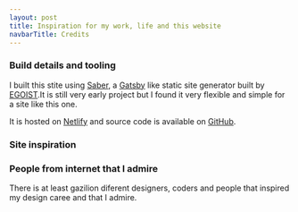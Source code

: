```yaml
---
layout: post
title: Inspiration for my work, life and this website
navbarTitle: Credits
---
```

### Build details and tooling
I built this stite using [Saber](https://saber.land/), a [Gatsby](http://gatsbyjs.org) like static site generator built by [EGOIST](https://egoist.sh/).It is still very early project but I found it very flexible and simple for a site like this one.

It is hosted on [Netlify]() and source code is available on [GitHub]().

### Site inspiration

### People from internet that I admire
There is at least gazilion diferent designers, coders and people that inspired my design caree and that I admire.



<script>
import simg from '@/components/simg.vue'
export default {
  components: {
    simg
  }
}
</script>
<style lang="stylus">
</style> 

